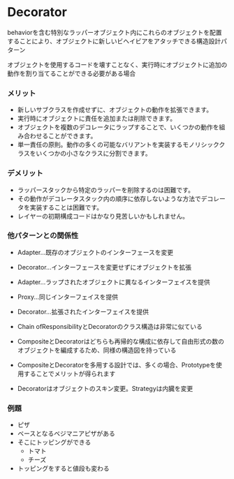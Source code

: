 # Decorator

behaviorを含む特別なラッパーオブジェクト内にこれらのオブジェクトを配置することにより、オブジェクトに新しいビヘイビアをアタッチできる構造設計パターン

オブジェクトを使用するコードを壊すことなく、実行時にオブジェクトに追加の動作を割り当てることができる必要がある場合

### メリット
- 新しいサブクラスを作成せずに、オブジェクトの動作を拡張できます。
- 実行時にオブジェクトに責任を追加または削除できます。
- オブジェクトを複数のデコレータにラップすることで、いくつかの動作を組み合わせることができます。
- 単一責任の原則。動作の多くの可能なバリアントを実装するモノリシッククラスをいくつかの小さなクラスに分割できます。

### デメリット
- ラッパースタックから特定のラッパーを削除するのは困難です。
- その動作がデコレータスタック内の順序に依存しないような方法でデコレータを実装することは困難です。
- レイヤーの初期構成コードはかなり見苦しいかもしれません。

### 他パターンとの関係性
- Adapter...既存のオブジェクトのインターフェースを変更
- Decorator...インターフェースを変更せずにオブジェクトを拡張

- Adapter...ラップされたオブジェクトに異なるインターフェイスを提供
- Proxy...同じインターフェイスを提供
- Decorator...拡張されたインターフェイスを提供

- Chain ofResponsibilityとDecoratorのクラス構造は非常に似ている
- CompositeとDecoratorはどちらも再帰的な構成に依存して自由形式の数のオブジェクトを編成するため、同様の構造図を持っている
- CompositeとDecoratorを多用する設計では、多くの場合、Prototypeを使用することでメリットが得られます
- Decoratorはオブジェクトのスキン変更。Strategyは内臓を変更


### 例題
- ピザ
- ベースとなるベジマニアピザがある
- そこにトッピングができる
    - トマト
    - チーズ
- トッピングをすると値段も変わる